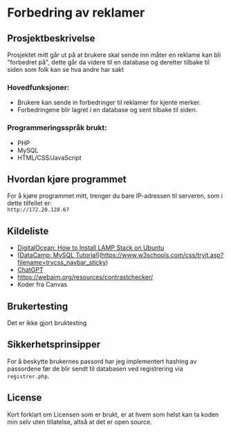 # Forbedring av reklamer

## Prosjektbeskrivelse
Prosjektet mitt går ut på at brukere skal sende inn måter en reklame kan bli "forbedret på", dette går da videre til en database og deretter tilbake til siden som folk kan se hva andre har sakt

### Hovedfunksjoner:
- Brukere kan sende in forbedringer til reklamer for kjente merker.
- Forbedringene blir lagret i en database og sent tilbake til siden.

### Programmeringsspråk brukt:
- PHP
- MySQL
- HTML/CSS/JavaScript

## Hvordan kjøre programmet
For å kjøre programmet mitt, trenger du bare IP-adressen til serveren, som i dette tilfellet er:  
`http://172.20.128.67`

## Kildeliste
- [DigitalOcean: How to Install LAMP Stack on Ubuntu](https://www.digitalocean.com/community/tutorials/how-to-install-lamp-stack-on-ubuntu)
- [[DataCamp: MySQL Tutorial](https://www.datacamp.com/tutorial/my-sql-tutorial?dc_referrer=https%3A%2F%2Fakademiet.instructure.com%2F)](https://www.w3schools.com/css/tryit.asp?filename=trycss_navbar_sticky)
- [ChatGPT](https://chat.openai.com)
- https://webaim.org/resources/contrastchecker/
- Koder fra Canvas

## Brukertesting
Det er ikke gjort bruktesting

## Sikkerhetsprinsipper
For å beskytte brukernes passord har jeg implementert hashing av passordene før de blir sendt til databasen ved registrering via `registrer.php`.

## License
Kort forklart om Licensen som er brukt, er at hvem som helst kan ta koden min selv uten tillatelse, altså at det er open source.
